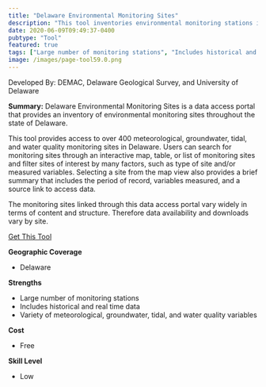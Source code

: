 ```yaml
---
title: "Delaware Environmental Monitoring Sites"
description: "This tool inventories environmental monitoring stations in Delaware and provides links to access corresponding data and find data of interest."
date: 2020-06-09T09:49:37-0400
pubtype: "Tool"
featured: true
tags: ["Large number of monitoring stations", "Includes historical and real time data", "Variety of meteorological, groundwater, tidal, and water quality variables"]
image: /images/page-tool59.0.png
---
```

Developed By: DEMAC, Delaware Geological Survey, and University of Delaware


**Summary:** Delaware Environmental Monitoring Sites is a data access portal that provides an inventory of environmental monitoring sites throughout the state of Delaware.

This tool provides access to over 400 meteorological, groundwater, tidal, and water quality monitoring sites in Delaware. Users can search for monitoring sites through an interactive map, table, or list of monitoring sites and filter sites of interest by many factors, such as type of site and/or measured variables. Selecting a site from the map view also provides a brief summary that includes the period of record, variables measured, and a source link to access data.

The monitoring sites linked through this data access portal vary widely in terms of content and structure. Therefore data availability and downloads vary by site.

<a href="http://demac.udel.edu/monitoring/del_env_sites.html" target="_blank">Get This Tool</a>

__**Geographic Coverage**__
-  Delaware

__**Strengths**__
-  Large number of monitoring stations
-   Includes historical and real time data
-   Variety of meteorological, groundwater, tidal, and water quality variables

__**Cost**__
- Free

__**Skill Level**__
- Low
